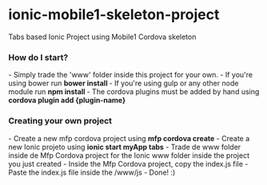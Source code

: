 # ionic-mobile1-skeleton-project
Tabs based Ionic Project using Mobile1 Cordova skeleton

<h3> How do I start?</h3>
 - Simply trade the 'www' folder inside this project for your own.
 - If you're using bower run <b> bower install </b>
 - If you're using gulp or any other node module run <b> npm install </b>
 - The cordova plugins must be added by hand using <b> cordova plugin add {plugin-name}</b>

<h3> Creating your own project</h3>
 - Create a new mfp cordova project using <b>mfp cordova create</b>
 - Create a new Ionic projeto using <b>ionic start myApp tabs</b>
 - Trade de www folder inside de Mfp Cordova project for the Ionic www folder inside the project you just created
 - Inside the Mfp Cordova project, copy the index.js file
 - Paste the index.js file inside the <cordova-project>/www/js
 - Done! :)

